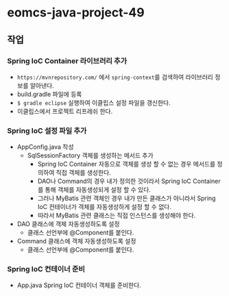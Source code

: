 # eomcs-java-project-49

## 작업

### Spring IoC Container 라이브러리 추가

- `https://mvnrepository.com/` 에서 `spring-context`를 검색하여 라이브러리 정보를 알아낸다.
- build.gradle 파일에 등록
- `$ gradle eclipse` 실행하여 이클립스 설정 파일을 갱신한다.
- 이클립스에서 프로젝트 리프레쉬 한다. 

### Spring IoC 설정 파일 추가

- AppConfig.java 작성
    - SqlSessionFactory 객체를 생성하는 메서드 추가
        - Spring IoC Container 자동으로 객체를 생성 할 수 없는 경우
        메서드를 정의하여 직접 객체를 생성한다. 
        - DAO나 Command의 경우 내가 정의한 것이라서 Spring IoC Container를 통해 
        객체를 자동생성되게 설정 할 수 있다. 
        - 그러나 MyBatis 관련 객체인 경우 내가 만든 클래스가 아니라서
        Spring IoC 컨테이너가 객체를 자동생성하게 설정 할 수 없다. 
        - 따라서 MyBatis 관련 클래스는 직접 인스턴스를 생성해야 한다. 
- DAO 클래스에 객체 자동생성하도록 설정 
    - 클래스 선언부에 @Component를 붙인다. 
- Command 클래스에 객체 자동생성하도록 설정
    - 클래스 선언부에 @Component를 붙인다. 

### Spring IoC 컨테이너 준비

- App.java
    Spring IoC 컨테이너 객체를 준비한다. 